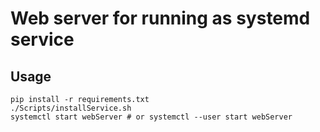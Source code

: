 Web server for running as systemd service
===
Usage
---
```
pip install -r requirements.txt
./Scripts/installService.sh
systemctl start webServer # or systemctl --user start webServer
```